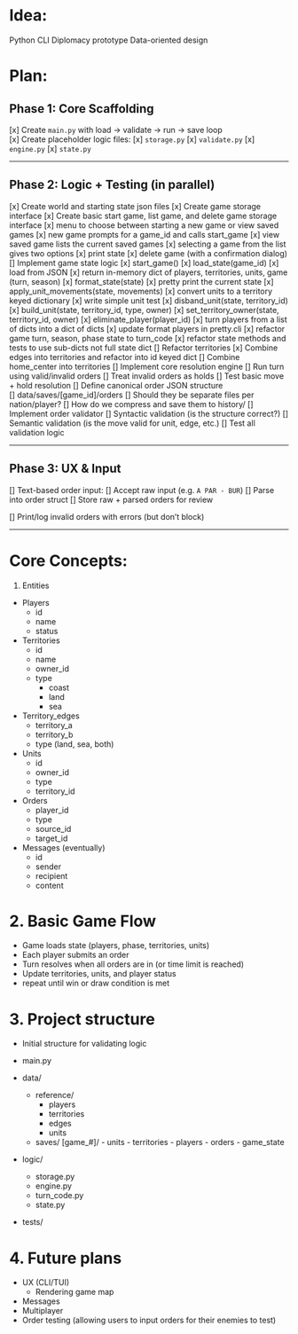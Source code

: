 # Idea:

Python CLI Diplomacy prototype
Data-oriented design

# Plan:

## Phase 1: Core Scaffolding

[x] Create `main.py` with load → validate → run → save loop  
[x] Create placeholder logic files:
    [x] `storage.py`
    [x] `validate.py`
    [x] `engine.py`
    [x] `state.py`

---

##  Phase 2: Logic + Testing (in parallel)

[x] Create world and starting state json files
[x] Create game storage interface
[x] Create basic start game, list game, and delete game storage interface
    [x] menu to choose between starting a new game or view saved games
	[x] new game prompts for a game_id and calls start_game
	[x] view saved game lists the current saved games
	    [x] selecting a game from the list gives two options
		[x] print state
		[x] delete game (with a confirmation dialog)  
[] Implement game state logic
    [x] start_game()
    [x] load_state(game_id)
	[x] load from JSON
	[x] return in-memory dict of players, territories, units, game (turn, season)
    [x] format_state(state)
	[x] pretty print the current state
    [x] apply_unit_movements(state, movements)
	[x] convert units to a territory keyed dictionary
	[x] write simple unit test
    [x] disband_unit(state, territory_id)
    [x] build_unit(state, territory_id, type, owner)
    [x] set_territory_owner(state, territory_id, owner)
    [x] eliminate_player(player_id)
	[x] turn players from a list of dicts into a dict of dicts
	[x] update format players in pretty.cli
    [x] refactor game turn, season, phase state to turn_code
    [x] refactor state methods and tests to use sub-dicts not full state dict
[] Refactor territories
    [x] Combine edges into territories and refactor into id keyed dict
    [] Combine home_center into territories
[] Implement core resolution engine
    [] Run turn using valid/invalid orders
    [] Treat invalid orders as holds
    [] Test basic move + hold resolution
[] Define canonical order JSON structure  
    [] data/saves/[game_id]/orders
    [] Should they be separate files per nation/player?
    [] How do we compress and save them to history/
[] Implement order validator
    [] Syntactic validation (is the structure correct?)
    [] Semantic validation (is the move valid for unit, edge, etc.)
    [] Test all validation logic

---

##  Phase 3: UX & Input


[] Text-based order input:
    [] Accept raw input (e.g. `A PAR - BUR`)
    [] Parse into order struct
    [] Store raw + parsed orders for review

[] Print/log invalid orders with errors (but don’t block)

---

# Core Concepts:

1. Entities
- Players
	- id
	- name
	- status
- Territories
	- id
	- name
	- owner_id
	- type
        - coast
        - land
        - sea
- Territory_edges
    - territory_a
    - territory_b
    - type (land, sea, both)
- Units
	- id
	- owner_id
	- type
    - territory_id
- Orders
	- player_id
	- type
	- source_id
	- target_id
- Messages (eventually)
	- id
	- sender
	- recipient
	- content

# 2. Basic Game Flow
- Game loads state (players, phase, territories, units)
- Each player submits an order
- Turn resolves when all orders are in (or time limit is reached)
- Update territories, units, and player status
- repeat until win or draw condition is met

# 3. Project structure
- Initial structure for validating logic

- main.py
- data/
    - reference/
        - players
        - territories
        - edges
        - units
    - saves/
        [game_#]/
            - units
            - territories
            - players
            - orders
            - game_state
- logic/
    - storage.py
    - engine.py
    - turn_code.py
    - state.py
- tests/

# 4. Future plans
- UX (CLI/TUI)
    - Rendering game map
- Messages
- Multiplayer
- Order testing (allowing users to input orders for their enemies to test)
